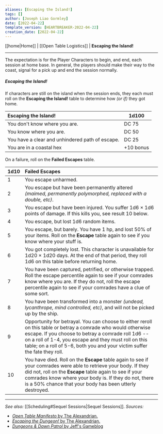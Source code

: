 ```yaml
---
aliases: [Escaping the Island!]
tags: []
author: [Joseph Liao Gormley]
date: [2022-04-22]
template_version: [HEARTBREAKER-2022-04-22]
creation_date: [2022-04-22]
---
```

<!-- Home | Character Creation | -->
[[home|Home]] | [[Open Table Logistics]] | **Escaping the Island!**
___
The expectation is for the Player Characters to begin, and end, each session at home base. In general, the players should make their way to the coast, signal for a pick up and end the session normally.

##### Escaping the Island!
If characters are still on the island when the session ends, they each must roll on the **Escaping the Island!** table to determine how *(or if)* they got home.

| Escaping the Island!                            | 1d100     |
|:----------------------------------------------- | --------- |
| You don't know where you are.                   | DC 75     |
| You know where you are.                         | DC 50     |
| You have a clear and unhindered path of escape. | DC 25     |
| You are in a coastal hex                        | +10 bonus |

On a failure, roll on the **Failed Escapes** table.  

| 1d10 | Failed Escapes                                                                                                                                                                                                                                                                                             |
| ---- |:---------------------------------------------------------------------------------------------------------------------------------------------------------------------------------------------------------------------------------------------------------------------------------------------------------- |
| 1    | You escape unharmed.                                                                                                                                                                                                                                                                                       |
| 2    | You escape but have been permanently altered *(maimed, permanently polymorphed, replaced with a double, etc)*.                                                                                                                                                                                             |
| 3    | You escape but have been injured. You suffer 1d6 $\times$ 1d6 points of damage. If this kills you, see result 10 below.                                                                                                                                                                                           |
| 4    | You escape, but lost 1d6 random items.                                                                                                                                                                                                                                                                     |
| 5    | You escape, but barely. You have 1 hp, and lost 50% of your items. Roll on the **Escape** table again to see if you know where your stuff is.                                                                                                                                                                                                                                        |
| 6    | You got completely lost. This character is unavailable for 1d20 $\times$ 1d20 days. At the end of that period, they roll 1d6 on this table before returning home.                                                                                                                                                                    |
| 7    | You have been captured, petrified, or otherwise trapped. Roll the escape percentile again to see if your comrades know where you are. If they do not, roll the escape percentile again to see if your comrades have a clue of some sort.                                                                   |
| 8    | You have been transformed into a monster *(undead, lycanthrope, mind controlled, etc)*, and will not be picked up by the ship.                                                                                                                                                                             |
| 9    | Opportunity for betrayal. You can choose to either reroll on this table or betray a comrade who would otherwise escape. If you choose to betray a comrade roll 1d6 -- on a roll of 1-4, you escape and they must roll on this table; on a roll of 5-6, both you and your victim suffer the fate they roll. |
| 10   | You have died. Roll on the **Escape** table again to see if your comrades were able to retrieve your body. If they did not, roll on the **Escape** table again to see if your comrades know where your body is. If they do not, there is a 50% chance that your body has been utterly destroyed.               |


___
*See also:* [[Scheduling#Sequel Sessions|Sequel Sessions]].
*Sources:*
- [*Open Table Manifesto* by The Alexandrian.](https://thealexandrian.net/?p=38643)
- [*Escaping the Dungeon!* by The Alexandrian.](https://thealexandrian.net/wordpress/2149/roleplaying-games/escaping-the-dungeon)
- [*Dungeons & Dawn Patrol* by Jeff's Gameblog](https://jrients.blogspot.com/2008/11/dungeons-dawn-patrol.html)

<!--*References:*
*Source:* -->
<!-- Sources, read more, links, etc. -->
<!-- *Source: Entry by [[Mike Maxin]].* -->
<!-- Leave an empty line at the end, otherwise Exporter complains. -->
